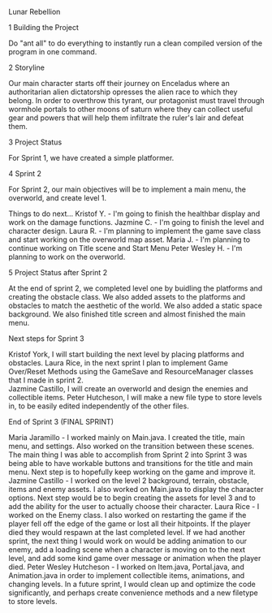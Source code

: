 Lunar Rebellion

1	Building the Project

Do "ant all" to do everything to instantly run a clean compiled version of the
program in one command.

2	Storyline

Our main character starts off their journey on Enceladus where an authoritarian
alien dictatorship opresses the alien race to which they belong. In order to
overthrow this tyrant, our protagonist must travel through wormhole portals to
other moons of saturn where they can collect useful gear and powers that will
help them infiltrate the ruler's lair and defeat them.

3 Project Status 

For Sprint 1, we have created a simple platformer. 

4 Sprint 2 

For Sprint 2, our main objectives will be to implement a main menu, the overworld, and create level 1. 

Things to do next...
Kristof Y. - I'm going to finish the healthbar display and work on the damage functions.
Jazmine C. - I'm going to finish the level and character design.
Laura R. - I'm planning to implement the game save class and start working on the overworld map asset.
Maria J. - I'm planning to continue working on Title scene and Start Menu
Peter Wesley H. - I'm planning to work on the overworld.

5 Project Status after Sprint 2

At the end of sprint 2, we completed level one by buidling the platforms and creating the obstacle class. We also added assets to the platforms and obstacles to match the aesthetic of the world. We also added a static space background. We also finished title screen and almost finished the main menu.  

Next steps for Sprint 3

Kristof York, I will start building the next level by placing platforms and obstacles.
Laura Rice, in the next sprint I plan to implement Game Over/Reset Methods using the GameSave and ResourceManager classes that I made in sprint 2.  
Jazmine Castillo, I will create an overworld and design the enemies and collectible items.
Peter Hutcheson, I will make a new file type to store levels in, to be easily edited independently of the other files.


End of Sprint 3 (FINAL SPRINT)

Maria Jaramillo - I worked mainly on Main.java. I created the title, main menu,
and settings. Also worked on the transition between these scenes.  The main
thing I was able to accomplish from Sprint 2 into Sprint 3 was being able to
have workable buttons and transitions for the title and main menu. Next step is
to hopefully keep working on the game and improve it.
Jazmine Castillo - I worked on the level 2 background, terrain, obstacle, items
and enemy assets. I also worked on Main.java to display the character options.
Next step would be to begin creating the assets for level 3 and to add the
ability for the user to actually choose their character.
Laura Rice - I worked on the Enemy class.  I also worked on restarting the game
if the player fell off the edge of the game or lost all their hitpoints.  If
the player died they would respawn at the last completed level.  If we had
another sprint, the next thing I would work on would be adding animation to our
enemy, add a loading scene when a character is moving on to the next level, and
add some kind game over message or animation when the player died.
Peter Wesley Hutcheson - I worked on Item.java, Portal.java, and Animation.java
in order to implement collectible items, animations, and changing levels. In a
future sprint, I would clean up and optimize the code significantly, and perhaps
create convenience methods and a new filetype to store levels.